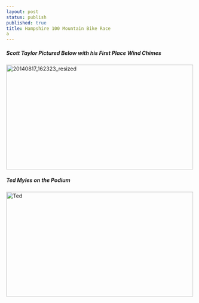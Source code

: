 ```yaml
---
layout: post
status: publish
published: true
title: Hampshire 100 Mountain Bike Race
a
---
```



<h5>Scott Taylor Pictured Below with his First Place Wind Chimes</h5>

<a href="http://www.bluehillscycling.com/BHCC-3/wp-content/uploads/2014/08/20140817_162323_resized.jpg"><img class="alignnone size-full wp-image-601" alt="20140817_162323_resized" src="http://www.bluehillscycling.com/BHCC-3/wp-content/uploads/2014/08/20140817_162323_resized.jpg" width="500" height="281" /></a>





<h5>Ted Myles on the Podium </h5>

<a href="http://www.bluehillscycling.com/BHCC-3/wp-content/uploads/2014/08/Ted.jpg"><img src="http://www.bluehillscycling.com/BHCC-3/wp-content/uploads/2014/08/Ted.jpg" alt="Ted" width="500" height="281" class="alignnone size-full wp-image-604" /></a>
		